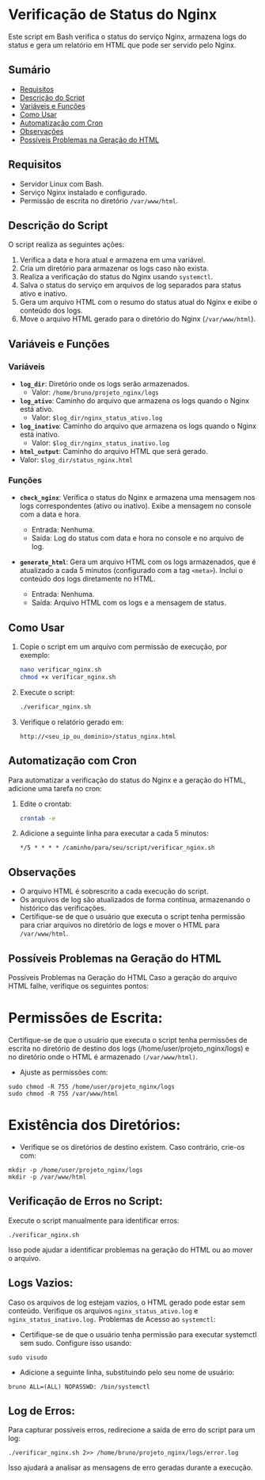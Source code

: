# Verificação de Status do Nginx



Este script em Bash verifica o status do serviço Nginx, armazena logs do status e gera um relatório em HTML que pode ser servido pelo Nginx.

## Sumário
- [Requisitos](#requisitos)
- [Descrição do Script](#descrição-do-script)
- [Variáveis e Funções](#variáveis-e-funções)
- [Como Usar](#como-usar)
- [Automatização com Cron](#automatização-com-cron)
- [Observações](#observações)
- [Possíveis Problemas na Geração do HTML](#possíveis-problemas-na-geração-do-html)

## Requisitos

- Servidor Linux com Bash.
- Serviço Nginx instalado e configurado.
- Permissão de escrita no diretório `/var/www/html`.

## Descrição do Script

O script realiza as seguintes ações:
1. Verifica a data e hora atual e armazena em uma variável.
2. Cria um diretório para armazenar os logs caso não exista.
3. Realiza a verificação do status do Nginx usando `systemctl`.
4. Salva o status do serviço em arquivos de log separados para status ativo e inativo.
5. Gera um arquivo HTML com o resumo do status atual do Nginx e exibe o conteúdo dos logs.
6. Move o arquivo HTML gerado para o diretório do Nginx (`/var/www/html`).

## Variáveis e Funções

### Variáveis

- **`log_dir`**: Diretório onde os logs serão armazenados.
  - Valor: `/home/bruno/projeto_nginx/logs`
- **`log_ativo`**: Caminho do arquivo que armazena os logs quando o Nginx está ativo.
  - Valor: `$log_dir/nginx_status_ativo.log`
- **`log_inativo`**: Caminho do arquivo que armazena os logs quando o Nginx está inativo.
  - Valor: `$log_dir/nginx_status_inativo.log`
- **`html_output`**: Caminho do arquivo HTML que será gerado.
 - Valor: `$log_dir/status_nginx.html`

### Funções

- **`check_nginx`**: Verifica o status do Nginx e armazena uma mensagem nos logs correspondentes (ativo ou inativo). Exibe a mensagem no console com a data e hora.
  - Entrada: Nenhuma.
  - Saída: Log do status com data e hora no console e no arquivo de log.

- **`generate_html`**: Gera um arquivo HTML com os logs armazenados, que é atualizado a cada 5 minutos (configurado com a tag `<meta>`). Inclui o conteúdo dos logs diretamente no HTML.
  - Entrada: Nenhuma.
  - Saída: Arquivo HTML com os logs e a mensagem de status.

## Como Usar

1. Copie o script em um arquivo com permissão de execução, por exemplo:
   ```bash
   nano verificar_nginx.sh
   chmod +x verificar_nginx.sh
   ```

2. Execute o script:
   ```bash
   ./verificar_nginx.sh
   ```

3. Verifique o relatório gerado em:
   ```
   http://<seu_ip_ou_dominio>/status_nginx.html
   ```

## Automatização com Cron

Para automatizar a verificação do status do Nginx e a geração do HTML, adicione uma tarefa no cron:

1. Edite o crontab:
   ```bash
   crontab -e
   ```

2. Adicione a seguinte linha para executar a cada 5 minutos:
   ```
   */5 * * * * /caminho/para/seu/script/verificar_nginx.sh

## Observações

- O arquivo HTML é sobrescrito a cada execução do script.
- Os arquivos de log são atualizados de forma contínua, armazenando o histórico das verificações.
- Certifique-se de que o usuário que executa o script tenha permissão para criar arquivos no diretório de logs e mover o HTML para `/var/www/html`.

## Possíveis Problemas na Geração do HTML

Possíveis Problemas na Geração do HTML
Caso a geração do arquivo HTML falhe, verifique os seguintes pontos:

# Permissões de Escrita:

Certifique-se de que o usuário que executa o script tenha permissões de escrita no diretório de destino dos logs (/home/user/projeto_nginx/logs) e no diretório onde o HTML é armazenado `(/var/www/html)`.

- Ajuste as permissões com:
```
sudo chmod -R 755 /home/user/projeto_nginx/logs
sudo chmod -R 755 /var/www/html
```
# Existência dos Diretórios:

- Verifique se os diretórios de destino existem. Caso contrário, crie-os com:

```
mkdir -p /home/user/projeto_nginx/logs
mkdir -p /var/www/html
```
## Verificação de Erros no Script:

Execute o script manualmente para identificar erros:
```
./verificar_nginx.sh
```
Isso pode ajudar a identificar problemas na geração do HTML ou ao mover o arquivo.

## Logs Vazios:

Caso os arquivos de log estejam vazios, o HTML gerado pode estar sem conteúdo. Verifique os arquivos `nginx_status_ativo.log` e `nginx_status_inativo.log.`
Problemas de Acesso ao `systemctl`:

- Certifique-se de que o usuário tenha permissão para executar systemctl sem sudo. Configure isso usando:
```
sudo visudo
```
- Adicione a seguinte linha, substituindo pelo seu nome de usuário:
```
bruno ALL=(ALL) NOPASSWD: /bin/systemctl
```
## Log de Erros:

Para capturar possíveis erros, redirecione a saída de erro do script para um log:
```
./verificar_nginx.sh 2>> /home/bruno/projeto_nginx/logs/error.log
```
Isso ajudará a analisar as mensagens de erro geradas durante a execução.

